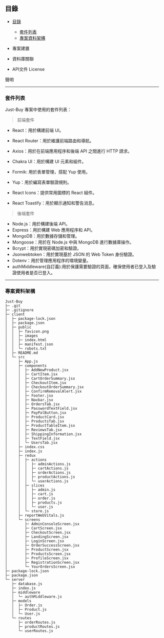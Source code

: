 ## 目錄



- [目錄](#目錄)
  - [套件列表](#套件列表)
  - [專案資料架構](#專案資料架構)



- 專案建置
- 資料庫關聯
- API文件
License

聲明

---
### 套件列表

 Just-Buy 專案中使用的套件列表：
> 前端套件
- React：用於構建前端 UI。
- React Router：用於維護前端路由和導航。
- Axios：用於在前端應用程序和後端 API 之間進行 HTTP 請求。

- Chakra UI：用於構建 UI 元素和組件。
- Formik: 用於表單管理，搭配 Yup 使用。
- Yup：用於編寫表單驗證規則。
- React Icons：提供常用圖標的 React 組件。
- React Toastify：用於顯示通知和警告消息。
>後端套件
- Node.js：用於構建後端 API。
- Express：用於構建 Web 應用程序和 API。
- MongoDB：用於數據存儲和管理。
- Mongoose：用於在 Node.js 中與 MongoDB 進行數據庫操作。
- Bcrypt：用於實現密碼加密和驗證。
- Jsonwebtoken：用於實現基於 JSON 的 Web Token 身份驗證。
- Dotenv：用於管理應用程序的環境變量。
- authMiddleware(自訂義):用於保護需要驗證的頁面，確保使用者已登入及驗證使用者是否已登入。

----
### 專案資料架構
```
Just-Buy
├─ .git
├─ .gitignore
├─ client
│  ├─ package-lock.json
│  ├─ package.json
│  ├─ public
│  │  ├─ favicon.png
│  │  ├─ images
│  │  ├─ index.html
│  │  ├─ manifest.json
│  │  └─ robots.txt
│  ├─ README.md
│  └─ src
│     ├─ App.js
│     ├─ components
│     │  ├─ AddNewProduct.jsx
│     │  ├─ CartItem.jsx
│     │  ├─ CartOrderSummary.jsx
│     │  ├─ CheckoutItem.jsx
│     │  ├─ CheckoutOrderSummary.jsx
│     │  ├─ ConfirmRemovalAlert.jsx
│     │  ├─ Footer.jsx
│     │  ├─ Navbar.jsx
│     │  ├─ OrdersTab.jsx
│     │  ├─ PasswordTextField.jsx
│     │  ├─ PayPalButton.jsx
│     │  ├─ ProductCard.jsx
│     │  ├─ ProductsTab.jsx
│     │  ├─ ProductTableItem.jsx
│     │  ├─ ReviewsTab.jsx
│     │  ├─ ShippingInformation.jsx
│     │  ├─ TextField.jsx
│     │  └─ UsersTab.jsx
│     ├─ index.css
│     ├─ index.js
│     ├─ redux
│     │  ├─ actions
│     │  │  ├─ adminActions.js
│     │  │  ├─ cartActions.js
│     │  │  ├─ orderActions.js
│     │  │  ├─ productActions.js
│     │  │  └─ userActions.js
│     │  ├─ slices
│     │  │  ├─ admin.js
│     │  │  ├─ cart.js
│     │  │  ├─ order.js
│     │  │  ├─ products.js
│     │  │  └─ user.js
│     │  └─ store.js
│     ├─ reportWebVitals.js
│     └─ screens
│        ├─ AdminConsoleScreen.jsx
│        ├─ CartScreen.jsx
│        ├─ CheckoutScreen.jsx
│        ├─ LandingScreen.jsx
│        ├─ LoginScreen.jsx
│        ├─ OrderSuccessScreen.jsx
│        ├─ ProductScreen.jsx
│        ├─ ProductsScreen.jsx
│        ├─ ProfileScreen.jsx
│        ├─ RegistrationScreen.jsx
│        └─ YourOrdersScreen.jsx
├─ package-lock.json
├─ package.json
└─ server
   ├─ database.js
   ├─ index.js
   ├─ middleware
   │  └─ authMiddleware.js
   ├─ models
   │  ├─ Order.js
   │  ├─ Product.js
   │  └─ User.js
   └─ routes
      ├─ orderRoutes.js
      ├─ productRoutes.js
      └─ userRoutes.js
```
